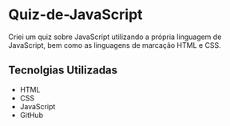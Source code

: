 # Quiz-de-JavaScript
Criei um quiz sobre JavaScript utilizando a própria linguagem de JavaScript, bem como as linguagens de marcação HTML e CSS.

## Tecnolgias Utilizadas

- HTML
- CSS
- JavaScript
- GitHub